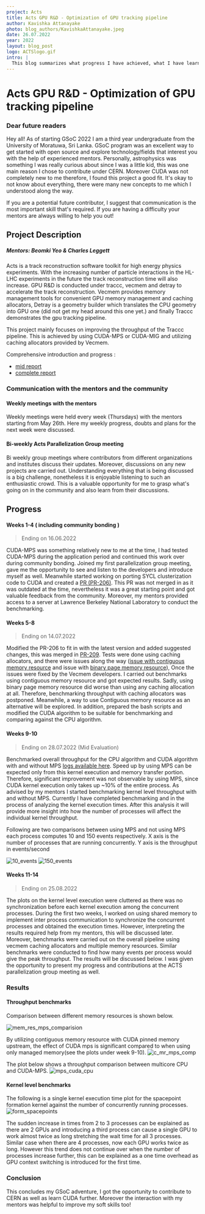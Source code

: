 ```yaml
---  
project: Acts
title: Acts GPU R&D - Optimization of GPU tracking pipeline
author: Kavishka Attanayake
photo: blog_authors/KavishkaAttanayake.jpeg
date: 26.07.2022
year: 2022
layout: blog_post
logo: ACTSlogo.gif
intro: |
  This blog summarizes what progress I have achieved, what I have learnt and my experiences during the GSoC period. Improving throughput can be achieved by attempting to reduce compute times as well as improving hardware utilization. In this project I aim to utilize caching allocators to reduce data reading times as well as utilize CUDA MPS to maximize the GPU utilization of the parallelized CUDA algorithm and compare it against the multicore CPU algorithm.
--- 
```


# Acts GPU R&D - Optimization of GPU tracking pipeline

### Dear future readers

Hey all! As of starting GSoC 2022 I am a third year undergraduate from the University of Moratuwa, Sri Lanka. GSoC program was an excellent way to get started with open source and explore technology/fields that interest you with the help of experienced mentors. Personally, astrophysics was something I was really curious about since I was a little kid, this was one main reason I chose to contribute under CERN. Moreover CUDA was not completely new to me therefore, I found this project a good fit. It's okay to not know about everything, there were many new concepts to me which I understood along the way.

If you are a potential future contributor, I suggest that communication is the most important skill that's required. If you are having a difficulty your mentors are always willing to help you out!

## Project Description
##### Mentors: Beomki Yeo & Charles Leggett

Acts is a track reconstruction software toolkit for high energy physics experiments. With the increasing number of particle interactions in the HL-LHC 
experiments in the future the track reconstruction time will also increase. GPU R&D is conducted under traccc, vecmem and detray to accelerate the track 
reconstruction. Vecmem provides memory management tools for convenient GPU memory management and caching allocators, Detray is a geometry builder which 
translates the CPU geometry into GPU one (did not get my head around this one yet.) and finally Traccc demonstrates the gpu tracking pipeline.

This project mainly focuses on improving the throughput of the Traccc pipeline. This is achieved by using CUDA-MPS or CUDA-MIG and utilizing caching 
allocators provided by Vecmem.

Comprehensive introduction and progress : 
- [mid report]( https://medium.com/@attanayakekavishka/optimization-of-gpu-tracking-pipeline-for-acts-gpu-r-d-part-1-4b7e9ac6379d )
- [complete report]( https://chamodya-ka.github.io/blog/GSOC-2022/ )
### Communication with the mentors and the community

#### Weekly meetings with the mentors

Weekly meetings were held every week (Thursdays) with the mentors starting from May 26th. Here my weekly progress, doubts and plans for the next week
were discussed.

#### Bi-weekly Acts Parallelization Group meeting

Bi weekly group meetings where contributors from different organizations and institutes discuss their updates. Moreover, discussions on any new projects are
carried out. Understanding everything that is being discussed is a big challenge, nonetheless it is enjoyable listening to such an enthusiastic crowd.
This is a valuable opportunity for me to grasp what's going on in the community and also learn from their discussions.

## Progress
#### Weeks 1-4 ( including community bonding )
> Ending on 16.06.2022 

CUDA-MPS was something relatively new to me at the time, I had tested CUDA-MPS during the application period and continued this work over during community bonding. Joined my first parallelization group meeting, gave me the opportunity to see and listen to the developers and introduce myself as well. Meanwhile started working on porting SYCL clusterization code to CUDA and created a [PR (PR-206)]( https://github.com/acts-project/traccc/pull/206 ). This PR was not merged in as it was outdated at the time, nevertheless it was a great starting point and got valuable feedback from the community.
Moreover, my mentors provided access to a server at Lawrence Berkeley National Laboratory to conduct the benchmarking.

#### Weeks 5-8 
> Ending on 14.07.2022

Modified the PR-206 to fit in with the latest version and added suggested changes, this was merged in [PR-209]( https://github.com/acts-project/traccc/pull/209 ).
Tests were done using caching allocators, and there were issues along the way ([issue with contiguous memory resource](https://github.com/acts-project/vecmem/issues/180) and issue with [binary page memory resource]( https://github.com/acts-project/vecmem/issues/182 )), Once the issues were fixed by the Vecmem developers. I carried out benchmarks using contiguous memory resource and got expected results. Sadly, using binary page memory resource did worse than using any caching allocation at all. Therefore, benchmarking throughput with caching allocators was postponed. Meanwhile, a way to use Contiguous memory resource as an alternative will be explored. In addition, prepared the bash scripts and modified the CUDA algorithm to be suitable for benchmarking and comparing against the CPU algorithm.

#### Weeks 9-10
> Ending on 28.07.2022 (Mid Evaluation)

Benchmarked overall throughput for the CPU algorithm and CUDA algorithm with and without MPS [logs available here]( https://drive.google.com/drive/folders/15QFPNNwgh75RoRZ2au2_WybCuIMbUQpQ ). Speed up by using MPS can be expected only from this kernel execution and memory transfer portion. Therefore, significant improvement was not observable by using MPS, since CUDA kernel execution only takes up ~10% of the entire process. As advised by my mentors I started benchmarking kernel level throughput with and without MPS. Currently I have completed benchmarking and in the process of analyzing the kernel execution times. After this analysis it will provide more insight into how the number of processes will affect the individual kernel throughput.

Following are two comparisons between using MPS and not using MPS each process computes 10 and 150 events respectively. X axis is the number of processes that are running concurrently. Y axis is the throughput in events/second

![10_events](https://user-images.githubusercontent.com/58067288/181102393-bf893de6-492d-4c5c-8187-3c3db2eeff49.jpg)
![150_events](https://user-images.githubusercontent.com/58067288/181108051-5f3bdd22-6d23-46cc-b764-4ccb6661a169.jpg)


#### Weeks 11-14
> Ending on 25.08.2022

The plots on the kernel level execution were cluttered as there was no synchronization before each kernel execution among the concurrent processes. During the first two weeks, I worked on using shared memory to implement inter process communication to synchronize the concurrent processes and obtained the execution times. However, interpreting the results required help from my mentors, this will be discussed later. 
Moreover, benchmarks were carried out on the overall pipeline using vecmem caching allocators and multiple memory resources. Similar benchmarks were conducted to find how many events per process would give the peak throughput. The results will be discussed below. I was given the opportunity to present my progress and contributions at the ACTS parallelization group meeting as well.

### Results
#### Throughput benchmarks
Comparison between different memory resources is shown below.

![mem_res_mps_comparision](https://user-images.githubusercontent.com/58067288/189314296-e8d48284-69ab-4b9a-9664-36eb237fdba4.jpg)


By utilizing contiguous memory resource with CUDA pinned memory upstream, the effect of CUDA mps is significant compared to when using only managed memory(see the plots under week 9-10).
![c_mr_mps_comp](https://user-images.githubusercontent.com/58067288/189314610-236667f5-956b-465f-aa68-ab5d6e12321c.png)

The plot below shows a throughput comparison between multicore CPU and CUDA-MPS.
![mps_cuda_cpu](https://user-images.githubusercontent.com/58067288/189314831-08131ba8-1f8d-4da2-a683-965f503f387b.png)

#### Kernel level benchmarks

The following is a single kernel execution time plot for the spacepoint formation kernel against the number of concurrently running processes.
![form_spacepoints](https://user-images.githubusercontent.com/58067288/189314421-87f4c0ac-391b-445b-be53-1b2647f811b5.png)


The sudden increase in times from 2 to 3 processes can be explained as there are 2 GPUs and introducing a third process can cause a single GPU to work almost twice as long stretching the wait time for all 3 processes. Similar case when there are 4 processes, now each GPU works twice as long. However this trend does not continue over when the number of processes increase further, this can be explained as a one time overhead as GPU context switching is introduced for the first time.

### Conclusion

This concludes my GSoC adventure, I got the opportunity to contribute to CERN as well as learn CUDA further. Moreover the interaction with my mentors was helpful to improve my soft skills too!






